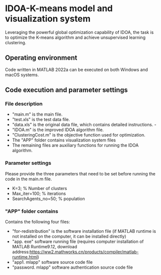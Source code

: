 # IDOA-K-means model and visualization system
Leveraging the powerful global optimization capability of IDOA, the task is to optimize the K-means algorithm and achieve unsupervised learning clustering.
## Operating environment
Code written in MATLAB 2022a can be executed on both Windows and macOS systems.
## Code execution and parameter settings
### File description
-  "main.m" is the main file.
- "test.xls" is the test data file.    
- "data.xls" is the original data file, which contains detailed instructions.    - 
- "IDOA.m" is the improved IDOA algorithm file.    
- "ClusteringCost.m" is the objective function used for optimization.
- The "APP" folder contains visualization system files    
- The remaining files are auxiliary functions for running the IDOA algorithm.
### Parameter settings
Please provide the three parameters that need to be set before running the code in the main.m file.
- K=3;                 % Number of clusters
- Max_iter=100;        % iterations
- SearchAgents_no=50;  % population
### "APP" folder contains
Contains the following four files:
- "for-redistribution" is the software installation file (if MATLAB runtime is not installed on the computer, it can be installed directly)    
- "app. exe" software running file (requires computer installation of MATLAB Runtime9.12, download address:https://ww2.mathworks.cn/products/compiler/matlab-runtime.html)    
- "app1. mlapp" software source code file    
- "password. mlapp" software authentication source code file    
